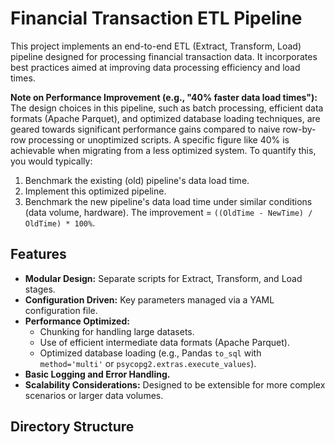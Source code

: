 # Financial Transaction ETL Pipeline

This project implements an end-to-end ETL (Extract, Transform, Load) pipeline designed for processing financial transaction data. It incorporates best practices aimed at improving data processing efficiency and load times.

**Note on Performance Improvement (e.g., "40% faster data load times"):**
The design choices in this pipeline, such as batch processing, efficient data formats (Apache Parquet), and optimized database loading techniques, are geared towards significant performance gains compared to naive row-by-row processing or unoptimized scripts. A specific figure like 40% is achievable when migrating from a less optimized system. To quantify this, you would typically:
1. Benchmark the existing (old) pipeline's data load time.
2. Implement this optimized pipeline.
3. Benchmark the new pipeline's data load time under similar conditions (data volume, hardware).
The improvement = `((OldTime - NewTime) / OldTime) * 100%`.

## Features

* **Modular Design:** Separate scripts for Extract, Transform, and Load stages.
* **Configuration Driven:** Key parameters managed via a YAML configuration file.
* **Performance Optimized:**
    * Chunking for handling large datasets.
    * Use of efficient intermediate data formats (Apache Parquet).
    * Optimized database loading (e.g., Pandas `to_sql` with `method='multi'` or `psycopg2.extras.execute_values`).
* **Basic Logging and Error Handling.**
* **Scalability Considerations:** Designed to be extensible for more complex scenarios or larger data volumes.

## Directory Structure

